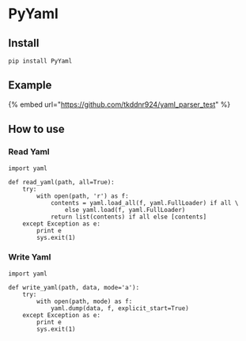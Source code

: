 # PyYaml

## Install

```
pip install PyYaml
```

## Example

{% embed url="https://github.com/tkddnr924/yaml_parser_test" %}

## How to use

### Read Yaml

```
import yaml

def read_yaml(path, all=True):
    try:
        with open(path, 'r') as f:
            contents = yaml.load_all(f, yaml.FullLoader) if all \
                else yaml.load(f, yaml.FullLoader)
            return list(contents) if all else [contents]
    except Exception as e:
        print e
        sys.exit(1)
```

### Write Yaml

```
import yaml

def write_yaml(path, data, mode='a'):
    try:
        with open(path, mode) as f:
            yaml.dump(data, f, explicit_start=True)
    except Exception as e:
        print e
        sys.exit(1)
```

